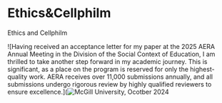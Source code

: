 # Ethics&Cellphilm
Ethics and Cellphilm

![Having received an acceptance letter for my paper at the 2025 AERA Annual Meeting in the Division of the Social Context of Education, I am thrilled to take another step forward in my academic journey. This is significant, as a place on the program is reserved for only the highest-quality work. AERA receives over 11,000 submissions annually, and all submissions undergo rigorous review by highly qualified reviewers to ensure excellence.](![McGill University, Ocotber 2024](https://github.com/user-attachments/assets/fce96237-d9d7-47c4-90cb-85d4148f4aab)
